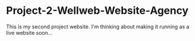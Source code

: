 # Project-2-Wellweb-Website-Agency
This is my second project website. I'm thinking about making it running as a live website soon...
